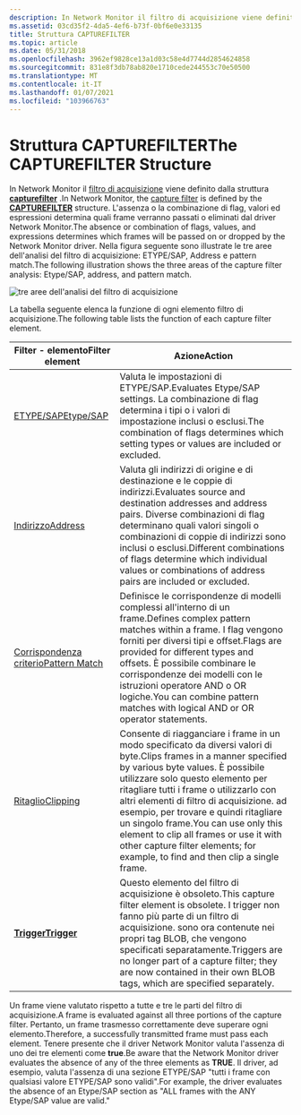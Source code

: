 ```yaml
---
description: In Network Monitor il filtro di acquisizione viene definito dalla struttura CAPTUREFILTER.
ms.assetid: 03cd35f2-4da5-4ef6-b73f-0bf6e0e33135
title: Struttura CAPTUREFILTER
ms.topic: article
ms.date: 05/31/2018
ms.openlocfilehash: 3962ef9828ce13a1d03c58e4d7744d2854624858
ms.sourcegitcommit: 831e8f3db78ab820e1710cede244553c70e50500
ms.translationtype: MT
ms.contentlocale: it-IT
ms.lasthandoff: 01/07/2021
ms.locfileid: "103966763"
---
```

# <a name="the-capturefilter-structure"></a><span data-ttu-id="bbf0f-103">Struttura CAPTUREFILTER</span><span class="sxs-lookup"><span data-stu-id="bbf0f-103">The CAPTUREFILTER Structure</span></span>

<span data-ttu-id="bbf0f-104">In Network Monitor il [filtro di acquisizione](capture-filters.md) viene definito dalla struttura [**capturefilter**](capturefilter.md) .</span><span class="sxs-lookup"><span data-stu-id="bbf0f-104">In Network Monitor, the [capture filter](capture-filters.md) is defined by the [**CAPTUREFILTER**](capturefilter.md) structure.</span></span> <span data-ttu-id="bbf0f-105">L'assenza o la combinazione di flag, valori ed espressioni determina quali frame verranno passati o eliminati dal driver Network Monitor.</span><span class="sxs-lookup"><span data-stu-id="bbf0f-105">The absence or combination of flags, values, and expressions determines which frames will be passed on or dropped by the Network Monitor driver.</span></span> <span data-ttu-id="bbf0f-106">Nella figura seguente sono illustrate le tre aree dell'analisi del filtro di acquisizione: ETYPE/SAP, Address e pattern match.</span><span class="sxs-lookup"><span data-stu-id="bbf0f-106">The following illustration shows the three areas of the capture filter analysis: Etype/SAP, address, and pattern match.</span></span>

![tre aree dell'analisi del filtro di acquisizione](images/capfilter.png)

<span data-ttu-id="bbf0f-108">La tabella seguente elenca la funzione di ogni elemento filtro di acquisizione.</span><span class="sxs-lookup"><span data-stu-id="bbf0f-108">The following table lists the function of each capture filter element.</span></span>



| <span data-ttu-id="bbf0f-109">Filter - elemento</span><span class="sxs-lookup"><span data-stu-id="bbf0f-109">Filter element</span></span>                                       | <span data-ttu-id="bbf0f-110">Azione</span><span class="sxs-lookup"><span data-stu-id="bbf0f-110">Action</span></span>                                                                                                                                                                                                       |
|------------------------------------------------------|--------------------------------------------------------------------------------------------------------------------------------------------------------------------------------------------------------------|
| [<span data-ttu-id="bbf0f-111">ETYPE/SAP</span><span class="sxs-lookup"><span data-stu-id="bbf0f-111">Etype/SAP</span></span>](writing-etypesap-filter-portion.md)     | <span data-ttu-id="bbf0f-112">Valuta le impostazioni di ETYPE/SAP.</span><span class="sxs-lookup"><span data-stu-id="bbf0f-112">Evaluates Etype/SAP settings.</span></span> <span data-ttu-id="bbf0f-113">La combinazione di flag determina i tipi o i valori di impostazione inclusi o esclusi.</span><span class="sxs-lookup"><span data-stu-id="bbf0f-113">The combination of flags determines which setting types or values are included or excluded.</span></span>                                                                                    |
| [<span data-ttu-id="bbf0f-114">Indirizzo</span><span class="sxs-lookup"><span data-stu-id="bbf0f-114">Address</span></span>](writing-addresstable-filter-portion.md)   | <span data-ttu-id="bbf0f-115">Valuta gli indirizzi di origine e di destinazione e le coppie di indirizzi.</span><span class="sxs-lookup"><span data-stu-id="bbf0f-115">Evaluates source and destination addresses and address pairs.</span></span> <span data-ttu-id="bbf0f-116">Diverse combinazioni di flag determinano quali valori singoli o combinazioni di coppie di indirizzi sono inclusi o esclusi.</span><span class="sxs-lookup"><span data-stu-id="bbf0f-116">Different combinations of flags determine which individual values or combinations of address pairs are included or excluded.</span></span>                   |
| [<span data-ttu-id="bbf0f-117">Corrispondenza criterio</span><span class="sxs-lookup"><span data-stu-id="bbf0f-117">Pattern Match</span></span>](writing-the-patternmatch-filter.md) | <span data-ttu-id="bbf0f-118">Definisce le corrispondenze di modelli complessi all'interno di un frame.</span><span class="sxs-lookup"><span data-stu-id="bbf0f-118">Defines complex pattern matches within a frame.</span></span> <span data-ttu-id="bbf0f-119">I flag vengono forniti per diversi tipi e offset.</span><span class="sxs-lookup"><span data-stu-id="bbf0f-119">Flags are provided for different types and offsets.</span></span> <span data-ttu-id="bbf0f-120">È possibile combinare le corrispondenze dei modelli con le istruzioni operatore AND o OR logiche.</span><span class="sxs-lookup"><span data-stu-id="bbf0f-120">You can combine pattern matches with logical AND or OR operator statements.</span></span>                              |
| [<span data-ttu-id="bbf0f-121">Ritaglio</span><span class="sxs-lookup"><span data-stu-id="bbf0f-121">Clipping</span></span>](clipping-a-frame.md)                     | <span data-ttu-id="bbf0f-122">Consente di riagganciare i frame in un modo specificato da diversi valori di byte.</span><span class="sxs-lookup"><span data-stu-id="bbf0f-122">Clips frames in a manner specified by various byte values.</span></span> <span data-ttu-id="bbf0f-123">È possibile utilizzare solo questo elemento per ritagliare tutti i frame o utilizzarlo con altri elementi di filtro di acquisizione. ad esempio, per trovare e quindi ritagliare un singolo frame.</span><span class="sxs-lookup"><span data-stu-id="bbf0f-123">You can use only this element to clip all frames or use it with other capture filter elements; for example, to find and then clip a single frame.</span></span> |
| [<span data-ttu-id="bbf0f-124">**Trigger**</span><span class="sxs-lookup"><span data-stu-id="bbf0f-124">**Trigger**</span></span>](trigger.md)                           | <span data-ttu-id="bbf0f-125">Questo elemento del filtro di acquisizione è obsoleto.</span><span class="sxs-lookup"><span data-stu-id="bbf0f-125">This capture filter element is obsolete.</span></span> <span data-ttu-id="bbf0f-126">I trigger non fanno più parte di un filtro di acquisizione. sono ora contenute nei propri tag BLOB, che vengono specificati separatamente.</span><span class="sxs-lookup"><span data-stu-id="bbf0f-126">Triggers are no longer part of a capture filter; they are now contained in their own BLOB tags, which are specified separately.</span></span>                                     |



 

<span data-ttu-id="bbf0f-127">Un frame viene valutato rispetto a tutte e tre le parti del filtro di acquisizione.</span><span class="sxs-lookup"><span data-stu-id="bbf0f-127">A frame is evaluated against all three portions of the capture filter.</span></span> <span data-ttu-id="bbf0f-128">Pertanto, un frame trasmesso correttamente deve superare ogni elemento.</span><span class="sxs-lookup"><span data-stu-id="bbf0f-128">Therefore, a successfully transmitted frame must pass each element.</span></span> <span data-ttu-id="bbf0f-129">Tenere presente che il driver Network Monitor valuta l'assenza di uno dei tre elementi come **true**.</span><span class="sxs-lookup"><span data-stu-id="bbf0f-129">Be aware that the Network Monitor driver evaluates the absence of any of the three elements as **TRUE**.</span></span> <span data-ttu-id="bbf0f-130">Il driver, ad esempio, valuta l'assenza di una sezione ETYPE/SAP "tutti i frame con qualsiasi valore ETYPE/SAP sono validi".</span><span class="sxs-lookup"><span data-stu-id="bbf0f-130">For example, the driver evaluates the absence of an Etype/SAP section as "ALL frames with the ANY Etype/SAP value are valid."</span></span>

 

 



